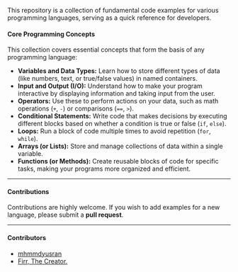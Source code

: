 This repository is a collection of fundamental code examples for various programming languages, serving as a quick reference for developers.

#### **Core Programming Concepts**

This collection covers essential concepts that form the basis of any programming language:

- **Variables and Data Types:** Learn how to store different types of data (like numbers, text, or true/false values) in named containers.
- **Input and Output (I/O):** Understand how to make your program interactive by displaying information and taking input from the user.
- **Operators:** Use these to perform actions on your data, such as math operations (`+`, `-`) or comparisons (`==`, `>`).
- **Conditional Statements:** Write code that makes decisions by executing different blocks based on whether a condition is true or false (`if`, `else`).
- **Loops:** Run a block of code multiple times to avoid repetition (`for`, `while`).
- **Arrays (or Lists):** Store and manage collections of data within a single variable.
- **Functions (or Methods):** Create reusable blocks of code for specific tasks, making your programs more organized and efficient.

---

#### **Contributions**

Contributions are highly welcome. If you wish to add examples for a new language, please submit a **pull request**.

---

#### **Contributors**

- [mhmmdyusran](https://github.com/mhmmdyusran)
- [Firr, The Creator.](https://github.com/firrthecreator)
